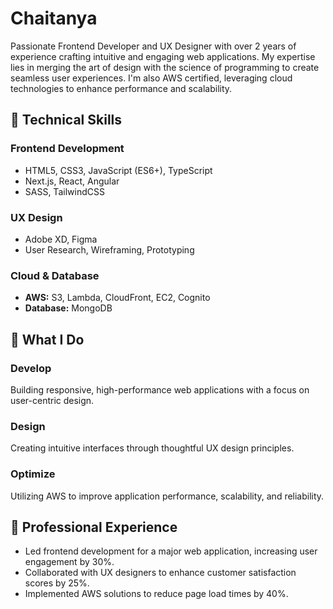 # Chaitanya

Passionate Frontend Developer and UX Designer with over 2 years of experience crafting intuitive and engaging web applications. My expertise lies in merging the art of design with the science of programming to create seamless user experiences. I'm also AWS certified, leveraging cloud technologies to enhance performance and scalability.

## 🚀 Technical Skills

### Frontend Development
- HTML5, CSS3, JavaScript (ES6+), TypeScript
- Next.js, React, Angular
- SASS, TailwindCSS

### UX Design
- Adobe XD, Figma
- User Research, Wireframing, Prototyping

### Cloud & Database
- **AWS:** S3, Lambda, CloudFront, EC2, Cognito
- **Database:** MongoDB

## 🌟 What I Do

### Develop
Building responsive, high-performance web applications with a focus on user-centric design.

### Design
Creating intuitive interfaces through thoughtful UX design principles.

### Optimize
Utilizing AWS to improve application performance, scalability, and reliability.

## 💼 Professional Experience
- Led frontend development for a major web application, increasing user engagement by 30%.
- Collaborated with UX designers to enhance customer satisfaction scores by 25%.
- Implemented AWS solutions to reduce page load times by 40%.
